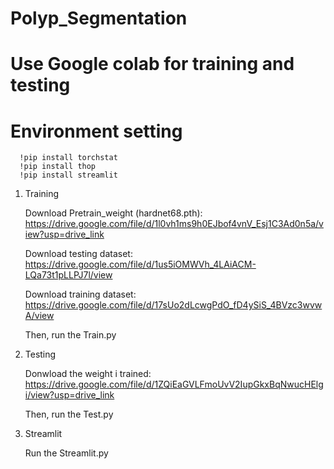 # Polyp_Segmentation
# Use Google colab for training and testing
# Environment setting
      !pip install torchstat
      !pip install thop
      !pip install streamlit
1. Training
   
    Download Pretrain_weight (hardnet68.pth): https://drive.google.com/file/d/1l0vh1ms9h0EJbof4vnV_Esj1C3Ad0n5a/view?usp=drive_link
  
    Download testing dataset: https://drive.google.com/file/d/1us5iOMWVh_4LAiACM-LQa73t1pLLPJ7l/view
     
    Download training dataset: https://drive.google.com/file/d/17sUo2dLcwgPdO_fD4ySiS_4BVzc3wvwA/view
  
    Then, run the Train.py
  
2. Testing 

    Donwload the weight i trained: https://drive.google.com/file/d/1ZQiEaGVLFmoUvV2IupGkxBqNwucHElgi/view?usp=drive_link 
  
    Then, run the Test.py
  
3. Streamlit

    Run the Streamlit.py
